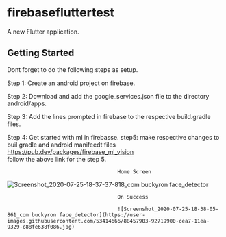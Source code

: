 # firebasefluttertest

A new Flutter application.

## Getting Started

Dont forget to do the following steps as setup.

Step 1: Create an android project on firebase.

Step 2: Download and add the google_services.json file to the directory android/apps.

Step 3: Add the lines prompted in firebase to the respective build.gradle files.

Step 4: Get started with ml in firebasse.
step5: make respective changes to buil gradle and android manifeedt files 
https://pub.dev/packages/firebase_ml_vision  
follow the above link for the step 5.


                                        Home Screen

![Screenshot_2020-07-25-18-37-37-818_com buckyron face_detector](https://user-images.githubusercontent.com/53414666/88457852-51798480-cea7-11ea-9a3f-e672aa3af3e2.jpg)


                                        On Success
                                        
                                        ![Screenshot_2020-07-25-18-38-05-861_com buckyron face_detector](https://user-images.githubusercontent.com/53414666/88457903-92719900-cea7-11ea-9329-c88fe638f086.jpg)
                                        
                                        
                         
